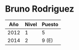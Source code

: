 # Bruno Rodriguez

| Año | Nivel | Puesto |
| --- | --- | --- |
| 2012 | 1 | 5 |
| 2014 | 2 | 9 (E) |
